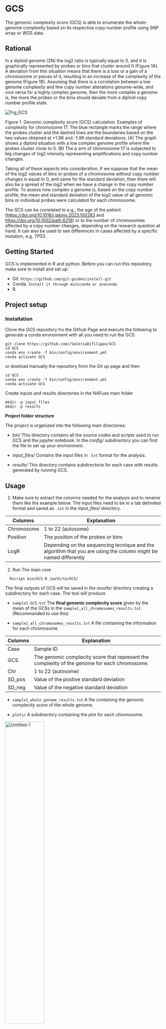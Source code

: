 # GCS
The genomic complexity score (GCS) is able to enumerate the whole-genome complexity based on its respective copy number profile using SNP array or WGS data.

## Rational

In a diploid genome (2N) the log2 ratio is typically equal to 0, and it is graphically represented by probes or bins that cluster around 0 (Figure 1A). A deviation from this situation means that there is a loss or a gain of a chromosome or pieces of it, resulting in an increase of the complexity of the genome (Figure 1B). Assuming that there is a correlation between a low genome complexity and few copy number alterations genome-wide, and vice versa for a highly complex genome, then the more complex a genome is, the more the probes or the bins should deviate from a diploid copy number profile state.

![Fig_GCS](https://github.com/user-attachments/assets/b597b76a-ea2a-4dfe-b325-570c729da0a0)

Figure 1. Genomic complexity score (GCS) calculation.
Examples of complexity for chromosome 17. The blue rectangle marks the range where the probes cluster and the dashed lines are the boundaries based on the two values obtained at +1.96 and -1.96 standard deviations. (A) The graph shows a diploid situation with a low complex genome profile where the probes cluster close to 0. (B) The p arm of chromosome 17 is subjected to big changes of log2 intensity representing amplifications and copy number changes.

Taking all of these aspects into consideration, if we suppose that the mean of the log2 values of bins or probes of a chromosome without copy number changes is equal to 0, and same for the standard deviation, then there will also be a spread of the log2 when we have a change in the copy number profile. To assess how complex a genome is, based on the copy number profile, the mean and standard deviation of the log2 value of all genomic bins or individual probes were calculated for each chromosome.

The GCS can be correlated to e.g., the age of the patient (https://doi.org/10.1016/j.labinv.2023.100283 and https://doi.org/10.1002/path.6219) or to the number of chromosomes affected by a copy number changes, depending on the research question at hand. It can also be used to see differences in cases affected by a specific mutation, e.g. _TP53_.

## Getting Started

GCS is implemented in R and python. Before you can run this repository, make sure to install and set up:

- Git. `https://github.com/git-guides/install-git`
- Conda. `Install it through miniconda or anaconda  `
- R. 

## Project setup

### Installation

Clone the GCS repository fro the Github Page and execute the following to generate a conda environment with all you need to run the GCS

```
git clone https://github.com//ValeriaDifilippo/GCS
cd GCS
conda env create -f bin/config/environment.yml
conda activate GCS
```
or dowload manually the repository from the Git up page and then

```
cd GCS
conda env create -f bin/config/environment.yml
conda activate GCS
```

Create inputs and results directories in the NAFuse main folder 
```
mkdir -p input_files 
mkdir -p results
```

**Project folder structure**

The project is organized into the following main directories:

- _bin/_
This directory contains all the source codes and scripts used to run GCS and the jupyter notebook. In the _config/_ subdirectory you can find the file to set up your environment.

- _input_files/_
Contains the input files in `.txt` format for the analysis. 

- _results/_
This directory contains subdirectorie for each case with results generated by running GCS.

## Usage

1. Make sure to extract the columns needed for the analysis and to rename them like the example below. The input files need to be in a  tab delimited format and saved as `.txt` in the _input_files/_ directory.
   
**Columns** | **Explanation**
-- | --
Chromosome | 1 to 22 (autosome)
Position | The position of the probes or bins
LogR | Depending on the sequencing tecnique and the algorithm that you are using the column might be named differently 

2. Run The main core

```
  Rscript bin/GCS.R /path/to/GCS/
```


The final outputs of GCS will be saved in the _results/_ directory creating a subdirectory for each case. The tool will produce 

- `sample1_GCS.txt`
The **final genomic complecity score** given by the mean of the GCSs in the `sample1_all_chromosomes_results.txt`. (Recommanded to use this)

- `sample1_all_chromosomes_results.txt`
A file containing the information for each chromosome.

**Columns** | **Explanation**
-- | --
Case | Sample ID 
GCS | The genomic complecity score that represent the complexity of the genome for each chromosome.
Chr | 1 to 22 (autosome)
SD_pos | Value of the postive standard deviation
SD_neg | Value of the negative standard deviation

- `sample1_whole_genome_results.txt`
A file containing the genomic complecity score of the whole genome.

- _`plots/`_
A subdirectory containing the plot for each chromosome.
  
<img src="https://github.com/user-attachments/assets/f3d947d8-8498-4cdb-aa42-833c344b287c" alt="Untitled-1" width="50%">

## Additional feature

In the _bin/_ directory there is the jupyter notebook `GCS_plot.ipynb`. The code can plot the cases previosly analyzed in a dynamically way. 

```
jupyter-notebook bin/GCS_plot.ipynb
```

## Citations

Please if you use the GCS, cite:

Valeria Difilippo, Karim H. Saba, Emelie Styring, Linda Magnusson, Jenny Nilsson, Michaela Nathrath, Daniel Baumhoer, Karolin H. Nord, Osteosarcomas With Few Chromosomal Alterations or Adult Onset Are Genetically Heterogeneous, Laboratory Investigation, Volume 104, Issue 1, 2024, 100283, ISSN 0023-6837, https://doi.org/10.1016/j.labinv.2023.100283.




# GCS
